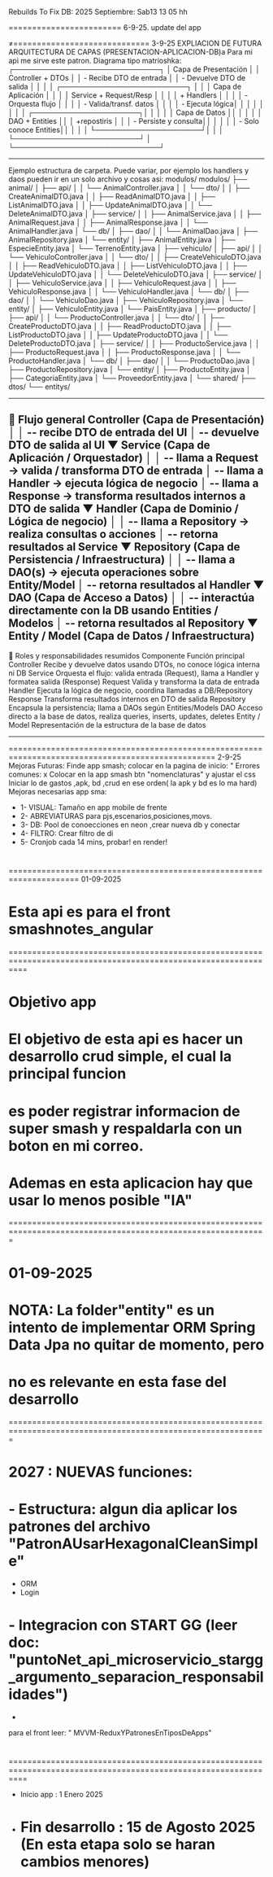 Rebuilds To Fix DB:
2025 Septiembre:
Sab13 13 05 hh


========================
6-9-25.
update del app

≠=============================
3-9-25
EXPLIACION DE FUTURA ARQUITECTURA DE CAPAS (PRESENTACION-APLICACION-DB)a
Para mi api me sirve este patron.
Diagrama tipo matrioshka:
┌─────────────────────────────┐
│        Capa de Presentación  │
│  Controller + DTOs           │
│  - Recibe DTO de entrada     │
│  - Devuelve DTO de salida    │
│                             │
│  ┌─────────────────────────┐ │
│  │  Capa de Aplicación      │ │
│  │  Service + Request/Resp │ │
│  │  + Handlers             │ │
│  │  - Orquesta flujo       │ │
│  │  - Valida/transf. datos │ │
│  │  - Ejecuta lógica│ │
│  │                         │ │
│  │  ┌─────────────────────┐│ │
│  │  │ Capa de Datos        ││ │
│  │  │ DAO + Entities
││ │    +repostiris
│  │  │ - Persiste y consulta││ │
│  │  │ - Solo conoce Entities││ │
│  │  └─────────────────────┘│ │
│  └─────────────────────────┘ │
└─────────────────────────────┘

--------------------------------------------------------------------------------------------------------------------
Ejemplo estructura de carpeta. Puede variar, por ejemplo los handlers y daos pueden ir en un solo archivo y cosas asi:
modulos/
modulos/
├── animal/
│   ├── api/
│   │   └── AnimalController.java
│   │   └── dto/
│   │       ├── CreateAnimalDTO.java
│   │       ├── ReadAnimalDTO.java
│   │       ├── ListAnimalDTO.java
│   │       ├── UpdateAnimalDTO.java
│   │       └── DeleteAnimalDTO.java
│   ├── service/
│   │   ├── AnimalService.java
│   │   ├── AnimalRequest.java
│   │   ├── AnimalResponse.java
│   │   └── AnimalHandler.java
│   └── db/
│       ├── dao/
│       │   └── AnimalDao.java
│       ├── AnimalRepository.java
│       └── entity/
│           ├── AnimalEntity.java
│           ├── EspecieEntity.java
│           └── TerrenoEntity.java
│
├── vehiculo/
│   ├── api/
│   │   └── VehiculoController.java
│   │   └── dto/
│   │       ├── CreateVehiculoDTO.java
│   │       ├── ReadVehiculoDTO.java
│   │       ├── ListVehiculoDTO.java
│   │       ├── UpdateVehiculoDTO.java
│   │       └── DeleteVehiculoDTO.java
│   ├── service/
│   │   ├── VehiculoService.java
│   │   ├── VehiculoRequest.java
│   │   ├── VehiculoResponse.java
│   │   └── VehiculoHandler.java
│   └── db/
│       ├── dao/
│       │   └── VehiculoDao.java
│       ├── VehiculoRepository.java
│       └── entity/
│           ├── VehiculoEntity.java
│           └── PaisEntity.java
│
├── producto/
│   ├── api/
│   │   └── ProductoController.java
│   │   └── dto/
│   │       ├── CreateProductoDTO.java
│   │       ├── ReadProductoDTO.java
│   │       ├── ListProductoDTO.java
│   │       ├── UpdateProductoDTO.java
│   │       └── DeleteProductoDTO.java
│   ├── service/
│   │   ├── ProductoService.java
│   │   ├── ProductoRequest.java
│   │   ├── ProductoResponse.java
│   │   └── ProductoHandler.java
│   └── db/
│       ├── dao/
│       │   └── ProductoDao.java
│       ├── ProductoRepository.java
│       └── entity/
│           ├── ProductoEntity.java
│           ├── CategoriaEntity.java
│           └── ProveedorEntity.java
│
└── shared/
├── dtos/
└── entitys/


--------------------------------------------------------------------------------------------------------------------
🔹 Flujo general
Controller (Capa de Presentación)
│
│ -- recibe DTO de entrada del UI
│ -- devuelve DTO de salida al UI
▼
Service (Capa de Aplicación / Orquestador)
│
│ -- llama a Request → valida / transforma DTO de entrada
│ -- llama a Handler → ejecuta lógica de negocio
│ -- llama a Response → transforma resultados internos a DTO de salida
▼
Handler (Capa de Dominio / Lógica de negocio)
│
│ -- llama a Repository → realiza consultas o acciones
│ -- retorna resultados al Service
▼
Repository (Capa de Persistencia / Infraestructura)
│
│ -- llama a DAO(s) → ejecuta operaciones sobre Entity/Model
│ -- retorna resultados al Handler
▼
DAO (Capa de Acceso a Datos)
│
│ -- interactúa directamente con la DB usando Entities / Modelos
│ -- retorna resultados al Repository
▼
Entity / Model (Capa de Datos / Infraestructura)
--------------------------------------------------------------------------------------------------------------------
🔹 Roles y responsabilidades resumidos
Componente	Función principal
Controller	Recibe y devuelve datos usando DTOs, no conoce lógica interna ni DB
Service	Orquesta el flujo: valida entrada (Request), llama a Handler y formatea salida (Response)
Request	Valida y transforma la data de entrada
Handler	Ejecuta la lógica de negocio, coordina llamadas a DB/Repository
Response	Transforma resultados internos en DTO de salida
Repository	Encapsula la persistencia; llama a DAOs según Entities/Models
DAO	Acceso directo a la base de datos, realiza queries, inserts, updates, deletes
Entity / Model	Representación de la estructura de la base de datos



--------------------------------------------------------------------------------------------------------------------

==================================================================================================
2-9-25
Mejoras Futuras:
Finde app smash; colocar en la pagina de inicio:
" Errores comunes: x
Colocar en la app smash btn "nomenclaturas" y ajustar el css
Iniciar lo de gastos ,apk, bd ,crud en ese orden( la apk y bd es lo ma hard)
Mejoras necesarias app sma:
* 1- VISUAL: Tamaño en app mobile de frente
* 2- ABREVIATURAS para pjs,escenarios,posiciones,movs.
* 3- DB: Pool de conoecciones en neon ,crear nueva db y conectar
* 4- FILTRO: Crear filtro de di
* 5- Cronjob cada 14 mins, probar! en render!


#
=====================================================================
01-09-2025
# Esta api es para el front smashnotes_angular
================================================================================================================
# Objetivo app
# El objetivo de esta api es hacer un desarrollo crud simple, el cual la principal funcion
# es poder registrar informacion de super smash y respaldarla con un boton en mi correo.
# Ademas en esta aplicacion hay que usar lo menos posible "IA"
=============================================================================================================
# 01-09-2025
# NOTA: La folder"entity" es un intento de implementar ORM Spring Data Jpa no quitar de momento, pero
#  no es relevante en esta fase del desarrollo
=============================================================================================================
# 2027 : NUEVAS funciones:
#  - Estructura: algun dia aplicar los patrones del archivo "PatronAUsarHexagonalCleanSimple"
- ORM
- Login
# - Integracion con START GG (leer doc: "puntoNet_api_microservicio_stargg_argumento_separacion_responsabilidades")
- 
para el front leer: " MVVM-ReduxYPatronesEnTiposDeApps"
#
================================================================================================================
- Inicio app     : 1 Enero 2025
- Fin desarrollo : 15 de Agosto 2025 (En esta etapa solo se haran cambios menores)
  ===============================================================================================================
